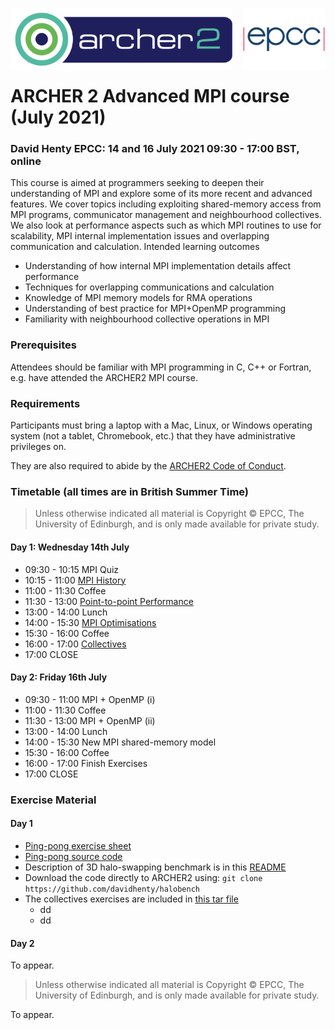 <img src="./images/Archer2_logo.png" width="355" height="100"
align="left"> <img src="./images/epcc_logo.jpg" align="right"
width="133" height="100">

<br /><br /><br /><br /><br />

# ARCHER 2 Advanced MPI course (July 2021)

<h3>David Henty EPCC: 14 and 16 July 2021 09:30 - 17:00 BST, online</h3>

This course is aimed at programmers seeking to deepen their
understanding of MPI and explore some of its more recent and advanced
features. We cover topics including exploiting shared-memory access
from MPI programs, communicator management and neighbourhood
collectives. We also look at performance aspects such as which MPI
routines to use for scalability, MPI internal implementation issues
and overlapping communication and calculation.  Intended learning
outcomes

*  Understanding of how internal MPI implementation details affect performance
*  Techniques for overlapping communications and calculation
*  Knowledge of MPI memory models for RMA operations
*  Understanding of best practice for MPI+OpenMP programming
*  Familiarity with neighbourhood collective operations in MPI

<h3>Prerequisites</h3>

Attendees should be familiar with MPI programming in C, C++ or
Fortran, e.g. have attended the ARCHER2 MPI course.

<h3>Requirements</h3>

Participants must bring a laptop with a Mac, Linux, or Windows
operating system (not a tablet, Chromebook, etc.) that they have
administrative privileges on.

They are also required to abide by the [ARCHER2 Code of Conduct](https://www.archer2.ac.uk/about/policies/code-of-conduct.html).

<h3>Timetable (all times are in British Summer Time)</h3>

<p><blockquote>Unless otherwise indicated all material is Copyright
&copy; EPCC, The University of Edinburgh, and is only made available
for private study. </blockquote></p>

<h4>Day 1: Wednesday 14th July</h4>

 *   09:30 - 10:15 MPI Quiz
 *   10:15 - 11:00 <a href="slides/MPI-Evolution.pdf">MPI History</a>
 *   11:00 - 11:30 Coffee
 *   11:30 - 13:00 <a href="slides/MPI-Internals.pdf">Point-to-point Performance</a>
 *   13:00 - 14:00 Lunch
 *   14:00 - 15:30 <a href="slides/MPI-Optimisation-ARCHER2.pdf">MPI Optimisations</a>
 *   15:30 - 16:00 Coffee
 *   16:00 - 17:00 <a href="slides/AMPP-Advanced-Collectives.pdf">Collectives</a>
 *   17:00 CLOSE

<h4>Day 2: Friday 16th July</h4>

 *   09:30 - 11:00 MPI + OpenMP (i)
 *   11:00 - 11:30 Coffee
 *   11:30 - 13:00 MPI + OpenMP (ii)
 *   13:00 - 14:00 Lunch
 *   14:00 - 15:30 New MPI shared-memory model
 *   15:30 - 16:00 Coffee
 *   16:00 - 17:00 Finish Exercises
 *   17:00 CLOSE

<h3>Exercise Material</h3>

<h4>Day 1</h4>

 * <a href="exercises/ARCHER2-pingpong.pdf">Ping-pong exercise sheet</a>
 * <a href="https://github.com/EPCCed/archer2-AMPP-2021-07-14/raw/main/exercises/pingpong.tar">Ping-pong source code</a>
 * Description of 3D halo-swapping benchmark is in this <a href="https://github.com/davidhenty/halobench/">README</a>
 * Download the code directly to ARCHER2 using: `git clone https://github.com/davidhenty/halobench`
 * The collectives exercises are included in <a href="https://github.com/EPCCed/archer2-AMPP-2021-07-14/raw/main/exercises/collective.tar">this tar file</a>
   - dd
   - dd
 
<h4>Day 2</h4>

To appear.

<p><blockquote>Unless otherwise indicated all material is Copyright &copy; EPCC, The University of Edinburgh, and is only made available for private study. </blockquote></p>

To appear.

